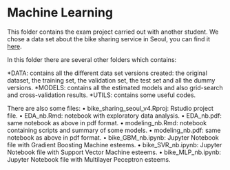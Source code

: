 # Machine Learning
This folder contains the exam project carried out with another student. 
We chose a data set about the bike sharing service in Seoul, you can find it [here](https://archive.ics.uci.edu/ml/datasets/Seoul+Bike+Sharing+Demand).

In this folder there are several other folders which contains:

*DATA: contains all the different data set versions created: the original dataset, the training set, the validation set, the test set and all the dummy versions.
*MODELS: contains all the estimated models and also grid-search and cross-validation results.
*UTILS: contains some useful codes.

There are also some files:
• bike_sharing_seoul_v4.Rproj: Rstudio project file.
• EDA_nb.Rmd: notebook with exploratory data analysis.
• EDA_nb.pdf: same notebook as above in pdf format.
• modeling_nb.Rmd: notebook containing scripts and summary of some models.
• modeling_nb.pdf: same notebook as above in pdf format.
• bike_GBM_nb.ipynb: Jupyter Notebook file with Gradient Boosting Machine esteems.
• bike_SVR_nb.ipynb: Jupyter Notebook file with Support Vector Machine esteems.
• bike_MLP_nb.ipynb: Jupyter Notebook file with Multilayer Peceptron esteems.

